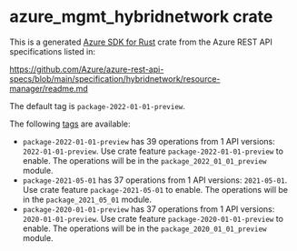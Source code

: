# azure_mgmt_hybridnetwork crate

This is a generated [Azure SDK for Rust](https://github.com/Azure/azure-sdk-for-rust) crate from the Azure REST API specifications listed in:

https://github.com/Azure/azure-rest-api-specs/blob/main/specification/hybridnetwork/resource-manager/readme.md

The default tag is `package-2022-01-01-preview`.

The following [tags](https://github.com/Azure/azure-sdk-for-rust/blob/main/services/tags.md) are available:

- `package-2022-01-01-preview` has 39 operations from 1 API versions: `2022-01-01-preview`. Use crate feature `package-2022-01-01-preview` to enable. The operations will be in the `package_2022_01_01_preview` module.
- `package-2021-05-01` has 37 operations from 1 API versions: `2021-05-01`. Use crate feature `package-2021-05-01` to enable. The operations will be in the `package_2021_05_01` module.
- `package-2020-01-01-preview` has 37 operations from 1 API versions: `2020-01-01-preview`. Use crate feature `package-2020-01-01-preview` to enable. The operations will be in the `package_2020_01_01_preview` module.